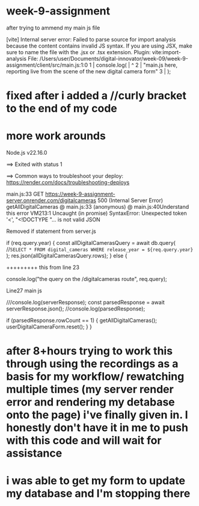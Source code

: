 # week-9-assignment

after trying to ammend my main js file

[vite] Internal server error: Failed to parse source for import analysis because the content contains invalid JS syntax. If you are using JSX, make sure to name the file with the .jsx or .tsx extension.
Plugin: vite:import-analysis
File: /Users/user/Documents/digital-innovator/week-09/week-9-assignment/client/src/main.js:1:0
1 | console.log(
| ^
2 | "main.js here, reporting live from the scene of the new digital camera form"
3 | );

# fixed after i added a //curly bracket to the end of my code

# more work arounds

Node.js v22.16.0

==> Exited with status 1

==> Common ways to troubleshoot your deploy: https://render.com/docs/troubleshooting-deploys

main.js:33 GET https://week-9-assignment-server.onrender.com/digitalcameras 500 (Internal Server Error)
getAllDigitalCameras @ main.js:33
(anonymous) @ main.js:40Understand this error
VM213:1 Uncaught (in promise) SyntaxError: Unexpected token '<', "<!DOCTYPE "... is not valid JSON

Removed if statement from server.js

if (req.query.year) {
const allDigitalCamerasQuery = await db.query(
//`SELECT * FROM digital_cameras WHERE release_year = ${req.query.year}`
);
res.json(allDigitalCamerasQuery.rows);
} else {

+++++++++ this from line 23

console.log("the query on the /digitalcameras route", req.query);

Line27 main js

///console.log(serverResponse);
const parsedResponse = await serverResponse.json();
//console.log(parsedResponse);

if (parsedResponse.rowCount == 1) {
getAllDigitalCameras();
userDigitalCameraForm.reset();
}
}

# after 8+hours trying to work this through using the recordings as a basis for my workflow/ rewatching multiple times (my server render error and rendering my detabase onto the page) i've finally given in. I honestly don't have it in me to push with this code and will wait for assistance

# i was able to get my form to update my database and I'm stopping there
